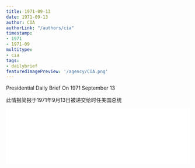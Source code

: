 ```yaml
---
title: 1971-09-13
date: 1971-09-13
author: CIA 
authorLink: "/authors/cia"
timestamp: 
- 1971
- 1971-09
multitype: 
- cia
tags: 
- dailybrief
featuredImagePreview: '/agency/CIA.png'
---
```



Presidential Daily Brief On 1971 September 13

此情报简报于1971年9月13日被递交给时任美国总统

<!--more-->





<div id="over" style="width:100%; overflow:hidden"> <iframe id="sFrame" name="sFrame" frameborder="no" border="0"  allowfullscreen marginwidth="0" scrolling="no" src = " /CIA/1971-09-13.html "  style = " position:absulute; width: 806px; top: 300;" > </iframe> </div>
